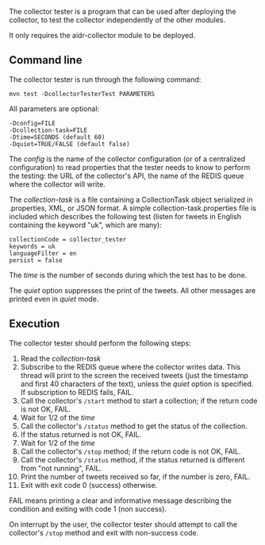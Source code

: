 The collector tester is a program that can be used after deploying the collector, to test the collector independently of the other modules.

It only requires the aidr-collector module to be deployed.

## Command line

The collector tester is run through the following command:

```
mvn test -DcollectorTesterTest PARAMETERS
```

All parameters are optional:

```
-Dconfig=FILE
-Dcollection-task=FILE
-Dtime=SECONDS (default 60)
-Dquiet=TRUE/FALSE (default false)
```

The _config_ is the name of the collector configuration (or of a centralized configuration) to read properties that the tester needs to know to perform the testing: the URL of the collector's API, the name of the REDIS queue where the collector will write.

The _collection-task_ is a file containing a CollectionTask object serialized in .properties, XML, or JSON format. A simple collection-task.properties file is included which describes the following test (listen for tweets in English containing the keyword "uk", which are many):

```
collectionCode = collector_tester
keywords = uk
languageFilter = en
persist = false
```

The _time_ is the number of seconds during which the test has to be done.

The _quiet_ option suppresses the print of the tweets. All other messages are printed even in _quiet_ mode.

## Execution

The collector tester should perform the following steps:

1. Read the _collection-task_
1. Subscribe to the REDIS queue where the collector writes data. This thread will print to the screen the received tweets (just the timestamp and first 40 characters of the text), unless the _quiet_ option is specified. If subscription to REDIS fails, FAIL.
1. Call the collector's `/start` method to start a collection; if the return code is not OK, FAIL.
1. Wait for 1/2 of the _time_
1. Call the collector's  `/status` method to get the status of the collection.
1. If the status returned is not OK, FAIL.
1. Wait for 1/2 of the _time_
1. Call the collector's `/stop` method; if the return code is not OK, FAIL.
1. Call the collector's  `/status` method, if the status returned is different from "not running", FAIL.
1. Print the number of tweets received so far, if the number is zero, FAIL.
1. Exit with exit code 0 (success) otherwise.

FAIL means printing a clear and informative message describing the condition and exiting with code 1 (non success).

On interrupt by the user, the collector tester should attempt to call the collector's `/stop` method and exit with non-success code.


